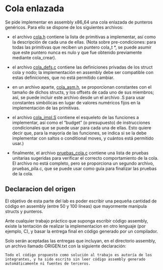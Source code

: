 # Cola enlazada

Se pide implementar en assembly x86_64 una cola enlazada de punteros genéricos. Para ello se dispone de los siguientes archivos:

- el archivo [cola.h](https://github.com/aguirre-ivan/orgacomp-tps/blob/main/assembly/cola.h) contiene la lista de primitivas a implementar, así como la descripción de cada una de ellas. (Nota sobre pre-condiciones: para todas las primitivas que reciben un puntero cola_t *, se puede asumir que este puntero nunca es nulo y que fue obtenido previamente mediante cola_crear).

- el archivo [cola_defs.c](https://github.com/aguirre-ivan/orgacomp-tps/blob/main/assembly/cola_defs.c) contiene las definiciones privadas de los struct cola y nodo; la implementación en assembly debe ser compatible con estas definiciones, que no está permitido cambiar.

- en un archivo aparte, [cola_asm.h](https://github.com/aguirre-ivan/orgacomp-tps/blob/main/assembly/cola_asm.h), se proporcionan constantes con el tamaño de dichos structs, y los offsets de cada uno de sus miembros; así, se puede incluir este archivo desde un el archivo .S para usar constantes simbólicas en lugar de valores numéricos fijos en la implementación de las primitivas.

- el archivo [cola_impl.S](https://github.com/aguirre-ivan/orgacomp-tps/blob/main/assembly/cola_impl.S) contiene el esqueleto de las funciones a implementar, así como el “budget” (o presupuesto) de instrucciones condicionales que se puede usar para cada una de ellas. Esto quiere decir que, para la mayoría de las funciones, se indica si se la debe implementar con saltos o conditional moves, y cuántos está permitido usar.)

- finalmente, el archivo [pruebas_cola.c](https://github.com/aguirre-ivan/orgacomp-tps/blob/main/assembly/pruebas_cola.c) contiene una lista de pruebas unitarias sugeridas para verificar el correcto comportamiento de la cola. El archivo no está completo, pero se proporciona un segundo archivo, pruebas_pila.c, que se puede usar como guía para finalizar las pruebas de la cola.

## Declaracion del origen

El objetivo de esta parte del lab es poder escribir una pequeña cantidad de código en assembly (entre 50 y 100 líneas) que mayormente manipula structs y punteros.

Ante cualquier trabajo práctico que suponga escribir código assembly, existe la tentación de realizar la implementacion en otro lenguaje (por ejemplo, C), y basar la entrega final en código generado por un compilador.

Solo serán aceptadas las entregas que incluyan, en el directorio assembly, un archivo llamado ORIGEN.txt con la siguiente declaración:

`Todo el código propuesto como solución al trabajo es autoría de los
integrantes, y ha sido escrito sin leer código assembly generado
automáticamente ni fuentes de terceros.`
